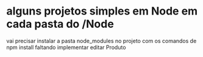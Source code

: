 # alguns projetos simples em Node em cada pasta do /Node
vai precisar instalar a pasta node_modules no projeto com os comandos de npm install
faltando implementar editar Produto
